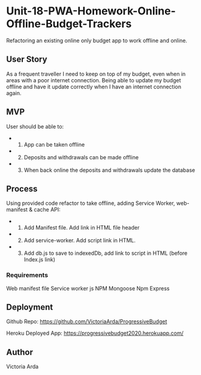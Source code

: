 # Unit-18-PWA-Homework-Online-Offline-Budget-Trackers

Refactoring an existing online only budget app to work offline and online.

## User Story

As a frequent traveller I need to keep on top of my budget, even when in areas with a poor internet connection. Being able to update my budget offline and have it update correctly when I have an internet connection again.

## MVP

User should be able to:
* 1) App can be taken offline
* 2) Deposits and withdrawals can be made offline
* 3) When back online the deposits and withdrawals update the database

## Process

Using provided code refactor to take offline, adding Service Worker, web-manifest & cache API:

* 1) Add Manifest file. Add link in HTML file header
* 2) Add service-worker. Add script link in HTML.
* 3) Add db.js to save to indexedDb, add link to script in HTML (before Index.js link)


### Requirements

Web manifest file
Service worker js
NPM Mongoose
Npm Express


## Deployment

Github Repo: https://github.com/VictoriaArda/ProgressiveBudget

Heroku Deployed App: https://progressivebudget2020.herokuapp.com/

## Author

Victoria Arda